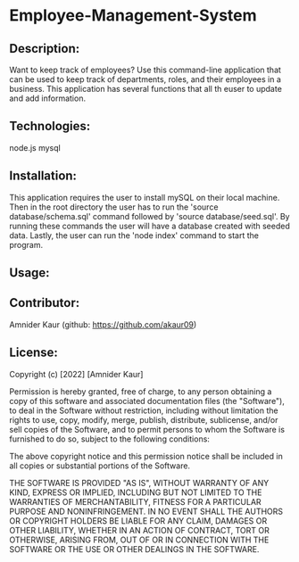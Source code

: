 # Employee-Management-System

## Description:
Want to keep track of employees? Use this command-line application that can be used to keep track of departments, roles, and their employees in a business. This application has several functions that all th euser to update and add information.

## Technologies: 
node.js
mysql

## Installation:
This application requires the user to install mySQL on their local machine. Then in the root directory the user has to run the 'source database/schema.sql' command followed by 'source database/seed.sql'. By running these commands the user will have a database created with seeded data. Lastly, the user can run the 'node index' command to start the program.

## Usage:

## Contributor:
Amnider Kaur (github: https://github.com/akaur09)
## License:
Copyright (c) [2022] [Amnider Kaur]

Permission is hereby granted, free of charge, to any person obtaining a copy of this software and associated documentation files (the "Software"), to deal in the Software without restriction, including without limitation the rights to use, copy, modify, merge, publish, distribute, sublicense, and/or sell copies of the Software, and to permit persons to whom the Software is furnished to do so, subject to the following conditions:

The above copyright notice and this permission notice shall be included in all copies or substantial portions of the Software.

THE SOFTWARE IS PROVIDED "AS IS", WITHOUT WARRANTY OF ANY KIND, EXPRESS OR IMPLIED, INCLUDING BUT NOT LIMITED TO THE WARRANTIES OF MERCHANTABILITY, FITNESS FOR A PARTICULAR PURPOSE AND NONINFRINGEMENT. IN NO EVENT SHALL THE AUTHORS OR COPYRIGHT HOLDERS BE LIABLE FOR ANY CLAIM, DAMAGES OR OTHER LIABILITY, WHETHER IN AN ACTION OF CONTRACT, TORT OR OTHERWISE, ARISING FROM, OUT OF OR IN CONNECTION WITH THE SOFTWARE OR THE USE OR OTHER DEALINGS IN THE SOFTWARE.